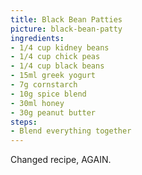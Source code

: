 ```yaml
---
title: Black Bean Patties
picture: black-bean-patty
ingredients:
- 1/4 cup kidney beans
- 1/4 cup chick peas
- 1/4 cup black beans
- 15ml greek yogurt
- 7g cornstarch
- 10g spice blend
- 30ml honey
- 30g peanut butter
steps:
- Blend everything together
---
```


Changed recipe, AGAIN. 
